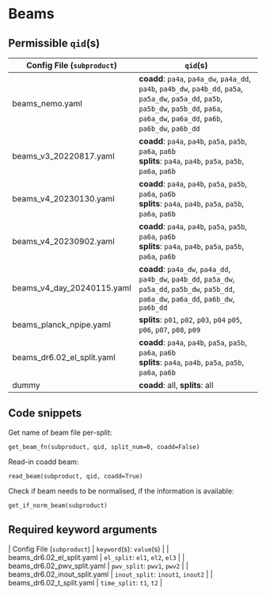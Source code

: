 # Beams

## Permissible `qid`(s)
| Config File (`subproduct`) | `qid`(s) |
| ----------- | -------- |
| beams_nemo.yaml|  __coadd__: `pa4a`, `pa4a_dw`, `pa4a_dd`, `pa4b`, `pa4b_dw`, `pa4b_dd`, `pa5a`, `pa5a_dw`, `pa5a_dd`, `pa5b`, `pa5b_dw`, `pa5b_dd`, `pa6a`, `pa6a_dw`, `pa6a_dd`, `pa6b`, `pa6b_dw`, `pa6b_dd` |
| beams_v3_20220817.yaml|  __coadd__: `pa4a`, `pa4b`, `pa5a`, `pa5b`, `pa6a`, `pa6b` <br>   __splits__: `pa4a`, `pa4b`, `pa5a`, `pa5b`, `pa6a`, `pa6b`|
| beams_v4_20230130.yaml |    __coadd__: `pa4a`, `pa4b`, `pa5a`, `pa5b`, `pa6a`, `pa6b` <br>   __splits__: `pa4a`, `pa4b`, `pa5a`, `pa5b`, `pa6a`, `pa6b` <br>    |
| beams_v4_20230902.yaml |    __coadd__: `pa4a`, `pa4b`, `pa5a`, `pa5b`, `pa6a`, `pa6b` <br>   __splits__: `pa4a`, `pa4b`, `pa5a`, `pa5b`, `pa6a`, `pa6b` <br>    |
| beams_v4_day_20240115.yaml|   __coadd__: `pa4a_dw`, `pa4a_dd`, `pa4b_dw`, `pa4b_dd`, `pa5a_dw`, `pa5a_dd`, `pa5b_dw`, `pa5b_dd`, `pa6a_dw`, `pa6a_dd`, `pa6b_dw`, `pa6b_dd`|     
| beams_planck_npipe.yaml|   __splits__: `p01`, `p02`, `p03`, `p04` `p05`, `p06`, `p07`, `p08`, `p09`
| beams_dr6.02_el_split.yaml | __coadd__: `pa4a`, `pa4b`, `pa5a`, `pa5b`, `pa6a`, `pa6b` <br>   __splits__: `pa4a`, `pa4b`, `pa5a`, `pa5b`, `pa6a`, `pa6b` <br>    |
| dummy |    __coadd__: all,  __splits__: all   |

## Code snippets


Get name of beam file per-split:
```
get_beam_fn(subproduct, qid, split_num=0, coadd=False)
```

Read-in coadd beam: 
```
read_beam(subproduct, qid, coadd=True)
```

Check if beam needs to be normalised, if the information is available: 
```
get_if_norm_beam(subproduct)
```

## Required keyword arguments

| Config File (`subproduct`) | `keyword`(s): `value`(s) |
| beams_dr6.02_el_split.yaml | `el_split`: `el1`, `el2`, `el3` |
| beams_dr6.02_pwv_split.yaml | `pwv_split`: `pwv1`, `pwv2` |
| beams_dr6.02_inout_split.yaml | `inout_split`: `inout1`, `inout2` |
| beams_dr6.02_t_split.yaml | `time_split`: `t1`, `t2` |